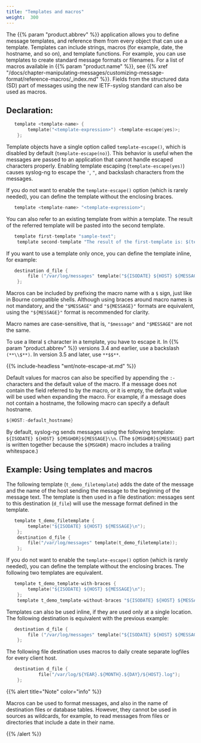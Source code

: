 ```yaml
---
title: "Templates and macros"
weight:  300
---
```

<!-- DISCLAIMER: This file is based on the syslog-ng Open Source Edition documentation https://github.com/balabit/syslog-ng-ose-guides/commit/2f4a52ee61d1ea9ad27cb4f3168b95408fddfdf2 and is used under the terms of The syslog-ng Open Source Edition Documentation License. The file has been modified by Axoflow. -->

The {{% param "product.abbrev" %}} application allows you to define message templates, and reference them from every object that can use a template. Templates can include strings, macros (for example, date, the hostname, and so on), and template functions. For example, you can use templates to create standard message formats or filenames. For a list of macros available in {{% param "product.name" %}}, see {{% xref "/docs/chapter-manipulating-messages/customizing-message-format/reference-macros/_index.md" %}}. Fields from the structured data (SD) part of messages using the new IETF-syslog standard can also be used as macros.


## Declaration:

```c
   template <template-name> {
        template("<template-expression>") <template-escape(yes)>;
    };

```


Template objects have a single option called `template-escape()`, which is disabled by default (`template-escape(no)`). This behavior is useful when the messages are passed to an application that cannot handle escaped characters properly. Enabling template escaping (`template-escape(yes)`) causes syslog-ng to escape the `'`, `"`, and backslash characters from the messages.

If you do not want to enable the `template-escape()` option (which is rarely needed), you can define the template without the enclosing braces.

```c
   template <template-name> "<template-expression>";

```

You can also refer to an existing template from within a template. The result of the referred template will be pasted into the second template.

```c
   template first-template "sample-text";
    template second-template "The result of the first-template is: $(template first-template)";

```

If you want to use a template only once, you can define the template inline, for example:

```c
   destination d_file {
        file ("/var/log/messages" template("${ISODATE} ${HOST} ${MESSAGE}\n") );
    };

```

Macros can be included by prefixing the macro name with a `$` sign, just like in Bourne compatible shells. Although using braces around macro names is not mandatory, and the `"$MESSAGE"` and `"${MESSAGE}"` formats are equivalent, using the `"${MESSAGE}"` format is recommended for clarity.

Macro names are case-sensitive, that is, `"$message"` and `"$MESSAGE"` are not the same.

To use a literal `$` character in a template, you have to escape it. In {{% param "product.abbrev" %}} versions 3.4 and earlier, use a backslash `(**\\$**)`. In version 3.5 and later, use `**$$**`.

{{% include-headless "wnt/note-escape-at.md" %}}

Default values for macros can also be specified by appending the `:-` characters and the default value of the macro. If a message does not contain the field referred to by the macro, or it is empty, the default value will be used when expanding the macro. For example, if a message does not contain a hostname, the following macro can specify a default hostname.

```c
${HOST:-default_hostname}
```

By default, syslog-ng sends messages using the following template: `${ISODATE} ${HOST} ${MSGHDR}${MESSAGE}\\n`. (The `${MSGHDR}${MESSAGE}` part is written together because the `${MSGHDR}` macro includes a trailing whitespace.)


## Example: Using templates and macros

The following template (`t_demo_filetemplate`) adds the date of the message and the name of the host sending the message to the beginning of the message text. The template is then used in a file destination: messages sent to this destination (`d_file`) will use the message format defined in the template.

```c
   template t_demo_filetemplate {
        template("${ISODATE} ${HOST} ${MESSAGE}\n");
    };
    destination d_file {
        file("/var/log/messages" template(t_demo_filetemplate));
    };

```

If you do not want to enable the `template-escape()` option (which is rarely needed), you can define the template without the enclosing braces. The following two templates are equivalent.

```c
   template t_demo_template-with-braces {
        template("${ISODATE} ${HOST} ${MESSAGE}\n");
    };
    template t_demo_template-without-braces "${ISODATE} ${HOST} ${MESSAGE}\n";

```

Templates can also be used inline, if they are used only at a single location. The following destination is equivalent with the previous example:

```c
   destination d_file {
        file ("/var/log/messages" template("${ISODATE} ${HOST} ${MESSAGE}\n") );
    };

```

The following file destination uses macros to daily create separate logfiles for every client host.

```c
   destination d_file {
            file("/var/log/${YEAR}.${MONTH}.${DAY}/${HOST}.log");
    };

```


{{% alert title="Note" color="info" %}}

Macros can be used to format messages, and also in the name of destination files or database tables. However, they cannot be used in sources as wildcards, for example, to read messages from files or directories that include a date in their name.

{{% /alert %}}
